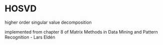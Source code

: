 # HOSVD
 higher order singular value decomposition

implemented from chapter 8 of Matrix Methods in Data Mining and Pattern Recognition - Lars Eldén
